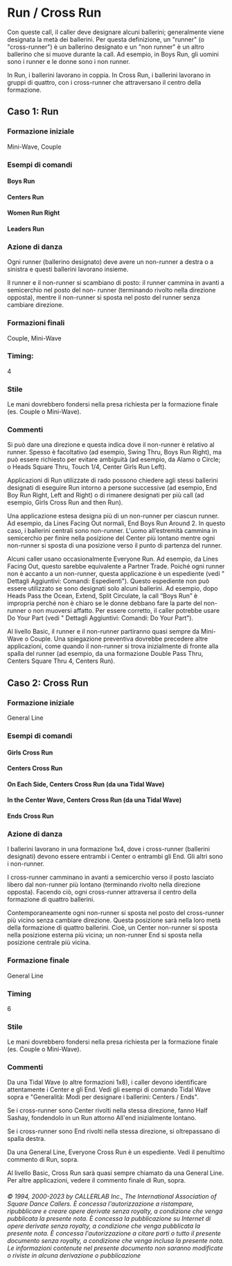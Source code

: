 # Run / Cross Run

Con queste call, il caller deve designare alcuni ballerini; generalmente viene designata la metà dei ballerini. Per
questa definizione, un "runner" (o "cross-runner") è un ballerino designato e un "non runner" è un altro ballerino
che si muove durante la call. Ad esempio, in Boys Run, gli uomini sono i runner e le donne sono i non runner.

In Run, i ballerini lavorano in coppia. In Cross Run, i ballerini lavorano in gruppi di quattro, con i cross-runner
che attraversano il centro della formazione.

## Caso 1: Run

### Formazione iniziale
Mini-Wave, Couple

### Esempi di comandi
#### Boys Run
#### Centers Run
#### Women Run Right
#### Leaders Run

### Azione di danza
Ogni runner (ballerino designato) deve avere un non-runner a destra o a sinistra e questi
ballerini lavorano insieme.

Il runner e il non-runner si scambiano di posto: il runner cammina in avanti a semicerchio nel posto del non-
runner (terminando rivolto nella direzione opposta), mentre il non-runner si sposta nel posto del runner senza
cambiare direzione.

### Formazioni finali
Couple, Mini-Wave

### Timing: 
4

### Stile
Le mani dovrebbero fondersi nella presa richiesta per la formazione finale (es. Couple o Mini-Wave).

### Commenti
Si può dare una direzione e questa indica dove il non-runner è relativo al runner. Spesso è facoltativo
(ad esempio, Swing Thru, Boys Run Right), ma può essere richiesto per evitare ambiguità (ad esempio, da
Alamo o Circle; o Heads Square Thru, Touch 1/4, Center Girls Run Left).

Applicazioni di Run utilizzate di rado possono chiedere agli stessi ballerini designati di eseguire Run intorno a
persone successive (ad esempio, End Boy Run Right, Left and Right) o di rimanere designati per più call (ad
esempio, Girls Cross Run and then Run).

Una applicazione estesa designa più di un non-runner per ciascun runner. Ad esempio, da Lines Facing Out
normali, End Boys Run Around 2. In questo caso, i ballerini centrali sono non-runner. L'uomo all’estremità
cammina in semicerchio per finire nella posizione del Center più lontano mentre ogni non-runner si sposta di
una posizione verso il punto di partenza del runner.

Alcuni caller usano occasionalmente Everyone Run. Ad esempio, da Lines Facing Out, questo sarebbe
equivalente a Partner Trade. Poiché ogni runner non è accanto a un non-runner, questa applicazione è un
espediente (vedi " Dettagli Aggiuntivi: Comandi: Espedienti"). Questo espediente non può essere utilizzato se
sono designati solo alcuni ballerini. Ad esempio, dopo Heads Pass the Ocean, Extend, Split Circulate, la call
“Boys Run” è impropria perché non è chiaro se le donne debbano fare la parte del non-runner o non muoversi
affatto. Per essere corretto, il caller potrebbe usare Do Your Part (vedi " Dettagli Aggiuntivi: Comandi: Do Your
Part").

Al livello Basic, il runner e il non-runner partiranno quasi sempre da Mini-Wave o Couple. Una spiegazione
preventiva dovrebbe precedere altre applicazioni, come quando il non-runner si trova inizialmente di fronte alla
spalla del runner (ad esempio, da una formazione Double Pass Thru, Centers Square Thru 4, Centers Run).

## Caso 2: Cross Run

### Formazione iniziale
General Line

### Esempi di comandi
#### Girls Cross Run
#### Centers Cross Run
#### On Each Side, Centers Cross Run (da una Tidal Wave)
#### In the Center Wave, Centers Cross Run (da una Tidal Wave)
#### Ends Cross Run

### Azione di danza
I ballerini lavorano in una formazione 1x4, dove i cross-runner (ballerini designati) devono essere
entrambi i Center o entrambi gli End. Gli altri sono i non-runner.

I cross-runner camminano in avanti a semicerchio verso il posto lasciato libero dal non-runner più lontano
(terminando rivolto nella direzione opposta). Facendo ciò, ogni cross-runner attraversa il centro della
formazione di quattro ballerini.

Contemporaneamente ogni non-runner si sposta nel posto del cross-runner più vicino senza cambiare direzione.
Questa posizione sarà nella loro metà della formazione di quattro ballerini. Cioè, un Center non-runner si
sposta nella posizione esterna più vicina; un non-runner End si sposta nella posizione centrale più vicina.

### Formazione finale
General Line

### Timing
6

### Stile
Le mani dovrebbero fondersi nella presa richiesta per la formazione finale (es. Couple o Mini-Wave).

### Commenti
Da una Tidal Wave (o altre formazioni 1x8), i caller devono identificare attentamente i Center e gli
End. Vedi gli esempi di comando Tidal Wave sopra e "Generalità: Modi per designare i ballerini: Centers /
Ends".

Se i cross-runner sono Center rivolti nella stessa direzione, fanno Half Sashay, fondendolo in un Run attorno
All'end inizialmente lontano.

Se i cross-runner sono End rivolti nella stessa direzione, si oltrepassano di spalla destra.

Da una General Line, Everyone Cross Run è un espediente. Vedi il penultimo commento di Run, sopra.

Al livello Basic, Cross Run sarà quasi sempre chiamato da una General Line. Per altre applicazioni, vedere il
commento finale di Run, sopra.

###### © 1994, 2000-2023 by CALLERLAB Inc., The International Association of Square Dance Callers.  È concessa l'autorizzazione a ristampare, ripubblicare e creare opere derivate senza royalty, a condizione che venga pubblicata la presente nota. È concessa la pubblicazione su Internet di opere derivate senza royalty, a condizione che venga pubblicata la presente nota. È concessa l'autorizzazione a citare parti o tutto il presente documento senza royalty, a condizione che venga inclusa la presente nota. Le informazioni contenute nel presente documento non saranno modificate o riviste in alcuna derivazione o pubblicazione